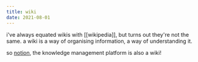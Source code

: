 ```yaml
---
title: wiki
date: 2021-08-01
---
```


i've always equated wikis with [[wikipedia]], but turns out they're not the same. a wiki is a way of organising information, a way of understanding it.

so [notion](https://www.notion.so/wikis), the knowledge management platform is also a wiki!